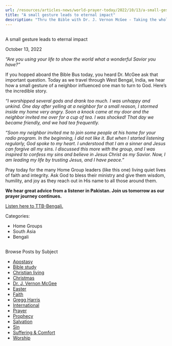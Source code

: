 ```yaml
---
url: /resources/articles-news/world-prayer-today/2022/10/13/a-small-gesture-leads-to-eternal-impact
title: "A small gesture leads to eternal impact"
description: "Thru the Bible with Dr. J. Vernon McGee - Taking the whole Word to the whole world"
---
```







## 
 A small gesture leads to eternal impact


October 13, 2022
![]()




*“Are you using your life to show the world what a wonderful Savior you have?”*

If you hopped aboard the Bible Bus today, you heard Dr. McGee ask that important question. Today as we travel through West Bengal, India, we hear how a small gesture of a neighbor influenced one man to turn to God. Here’s the incredible story. 

*“I worshipped several gods and drank too much. I was unhappy and unkind. One day after yelling at a neighbor for a small reason, I stormed inside my home very angry. Soon a knock came at my door and the neighbor invited me over for a cup of tea. I was shocked! That day we became friendly, and we had tea frequently.*

*“Soon my neighbor invited me to join some people at his home for your radio program. In the beginning, I did not like it. But when I started listening regularly, God spoke to my heart. I understood that I am a sinner and Jesus can forgive all my sins. I discussed this more with the group, and I was inspired to confess my sins and believe in Jesus Christ as my Savior. Now, I am leading my life by trusting Jesus, and I have peace.”*

Pray today for the many Home Group leaders (like this one) living quiet lives of faith and integrity. Ask God to bless their ministry and give them wisdom, humility, and joy as they reach out in His name to all those around them.

**We hear great advice from a listener in Pakistan. Join us tomorrow as our prayer journey continues.**

[Listen here to TTB-Bengali.](https://ttb.twr.org/home/day,218/language,BEN)



Categories: 


* Home Groups
* South Asia
* Bengali









## 
 Browse Posts by Subject


* [Apostasy](/resources/articles-news/-in-tags/tags/Apostasy)
* [Bible study](/resources/articles-news/-in-tags/tags/Bible-study)
* [Christian living](/resources/articles-news/-in-tags/tags/Christian-living)
* [Christmas](/resources/articles-news/-in-tags/tags/Christmas)
* [Dr. J. Vernon McGee](/resources/articles-news/-in-tags/tags/Dr-J-Vernon-McGee)
* [Easter](/resources/articles-news/-in-tags/tags/easter)
* [Faith](/resources/articles-news/-in-tags/tags/Faith)
* [Gregg Harris](/resources/articles-news/-in-tags/tags/Gregg-Harris)
* [International](/resources/articles-news/-in-tags/tags/International)
* [Prayer](/resources/articles-news/-in-tags/tags/prayer)
* [Prophecy](/resources/articles-news/-in-tags/tags/Prophecy)
* [Salvation](/resources/articles-news/-in-tags/tags/Salvation)
* [Sin](/resources/articles-news/-in-tags/tags/sin)
* [Suffering & Comfort](/resources/articles-news/-in-tags/tags/Suffering-Comfort)
* [Worship](/resources/articles-news/-in-tags/tags/worship)






